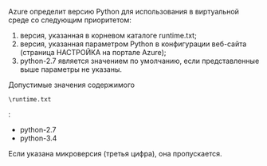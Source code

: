 Azure определит версию Python для использования в виртуальной среде со следующим приоритетом:

1. версия, указанная в корневом каталоге runtime.txt;
1. версия, указанная параметром Python в конфигурации веб-сайта (страница НАСТРОЙКА на портале Azure);
1. python-2.7 является значением по умолчанию, если представленные выше параметры не указаны.

Допустимые значения содержимого 

    \runtime.txt

:

- python-2.7
- python-3.4

Если указана микроверсия (третья цифра), она пропускается.

<!--HONumber=52--> 
